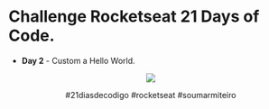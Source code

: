 # Challenge Rocketseat 21 Days of Code.
* **Day 2** - Custom a Hello World.

<div align="center">
<img src="https://raw.githubusercontent.com/LaylaVentillari/challenge-21-days-of-code/main/hello/assets/Peek%202022-08-17%2018-58.gif" />
<div/>

#21diasdecodigo #rocketseat #soumarmiteiro